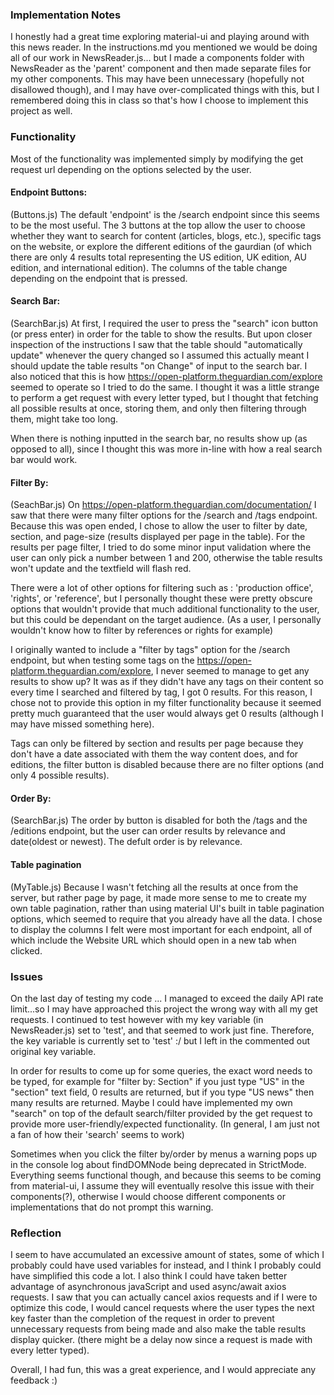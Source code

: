 ### Implementation Notes

I honestly had a great time exploring material-ui and playing around with this news reader. In the instructions.md you mentioned we would be doing all of our work in NewsReader.js... but I made a components folder with NewsReader as the 'parent' component and then made separate files for my other components. This may have been unnecessary (hopefully not disallowed though), and I may have over-complicated things with this, but I remembered doing this in class so that's how I choose to implement this project as well.

### Functionality

Most of the functionality was implemented simply by modifying the get request url depending on the options selected by the user.

#### Endpoint Buttons:

(Buttons.js)
The default 'endpoint' is the /search endpoint since this seems to be the most useful. The 3 buttons at the top allow the user to choose whether they want to search for content (articles, blogs, etc.), specific tags on the website, or explore the different editions of the gaurdian (of which there are only 4 results total representing the US edition, UK edition, AU edition, and international edition). The columns of the table change depending on the endpoint that is pressed.

#### Search Bar:

(SearchBar.js)
At first, I required the user to press the "search" icon button (or press enter) in order for the table to show the results. But upon closer inspection of the instructions I saw that the table should "automatically update" whenever the query changed so I assumed this actually meant I should update the table results "on Change" of input to the search bar. I also noticed that this is how https://open-platform.theguardian.com/explore seemed to operate so I tried to do the same. I thought it was a little strange to perform a get request with every letter typed, but I thought that fetching all possible results at once, storing them, and only then filtering through them, might take too long.

When there is nothing inputted in the search bar, no results show up (as opposed to all), since I thought this was more in-line with how a real search bar would work.

#### Filter By:

(SeachBar.js)
On https://open-platform.theguardian.com/documentation/ I saw that there were many filter options for the /search and /tags endpoint. Because this was open ended, I chose to allow the user to filter by date, section, and page-size (results displayed per page in the table). For the results per page filter, I tried to do some minor input validation where the user can only pick a number between 1 and 200, otherwise the table results won't update and the textfield will flash red.

There were a lot of other options for filtering such as : 'production office', 'rights', or 'reference', but I personally thought these were pretty obscure options that wouldn't provide that much additional functionality to the user, but this could be dependant on the target audience. (As a user, I personally wouldn't know how to filter by references or rights for example)

I originally wanted to include a "filter by tags" option for the /search endpoint, but when testing some tags on the https://open-platform.theguardian.com/explore, I never seemed to manage to get any results to show up? It was as if they didn't have any tags on their content so every time I searched and filtered by tag, I got 0 results. For this reason, I chose not to provide this option in my filter functionality because it seemed pretty much guaranteed that the user would always get 0 results (although I may have missed something here).

Tags can only be filtered by section and results per page because they don't have a date associated with them the way content does, and for editions, the filter button is disabled because there are no filter options (and only 4 possible results).

#### Order By:

(SearchBar.js)
The order by button is disabled for both the /tags and the /editions endpoint, but the user can order results by relevance and date(oldest or newest). The defult order is by relevance.

#### Table pagination

(MyTable.js)
Because I wasn't fetching all the results at once from the server, but rather page by page, it made more sense to me to create my own table pagination, rather than using material UI's built in table pagination options, which seemed to require that you already have all the data. I chose to display the columns I felt were most important for each endpoint, all of which include the Website URL which should open in a new tab when clicked.

### Issues

On the last day of testing my code ... I managed to exceed the daily API rate limit...so I may have approached this project the wrong way with all my get requests. I continued to test however with my key variable (in NewsReader.js) set to 'test', and that seemed to work just fine. Therefore, the key variable is currently set to 'test' :/ but I left in the commented out original key variable.

In order for results to come up for some queries, the exact word needs to be typed, for example for "filter by: Section" if you just type "US" in the "section" text field, 0 results are returned, but if you type "US news" then many results are returned. Maybe I could have implemented my own "search" on top of the default search/filter provided by the get request to provide more user-friendly/expected functionality. (In general, I am just not a fan of how their 'search' seems to work)

Sometimes when you click the filter by/order by menus a warning pops up in the console log about findDOMNode being deprecated in StrictMode. Everything seems functional though, and because this seems to be coming from material-ui, I assume they will eventually resolve this issue with their components(?), otherwise I would choose different components or implementations that do not prompt this warning.

### Reflection

I seem to have accumulated an excessive amount of states, some of which I probably could have used variables for instead, and I think I probably could have simplified this code a lot. I also think I could have taken better advantage of asynchronous javaScript and used async/await axios requests. I saw that you can actually cancel axios requests and if I were to optimize this code, I would cancel requests where the user types the next key faster than the completion of the request in order to prevent unnecessary requests from being made and also make the table results display quicker. (there might be a delay now since a request is made with every letter typed).

Overall, I had fun, this was a great experience, and I would appreciate any feedback :)

